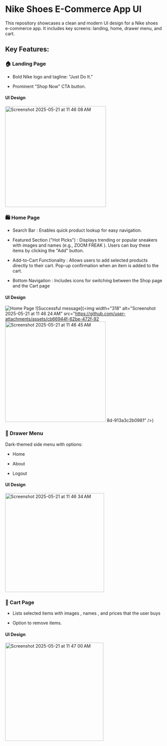 # Nike Shoes E-Commerce App UI

This repository showcases a clean and modern UI design for a Nike shoes e-commerce app. It includes key screens: landing, home, drawer menu, and cart.

## Key Features:
### 🏠 Landing Page
- Bold Nike logo and tagline: "Just Do It."
* Prominent "Shop Now" CTA button.
#### UI Design
<img width="323" alt="Screenshot 2025-05-21 at 11 46 08 AM" src="https://github.com/user-attachments/assets/90629082-d4ac-48f1-89f2-d8ace5c07a71" />

### 🛍️ Home Page
* Search Bar : Enables quick product lookup for easy navigation.
- Featured Section ("Hot Picks") : Displays trending or popular sneakers with images and names (e.g., ZOOM FREAK ). Users can buy these items by clicking the "Add" button.
* Add-to-Cart Functionality : Allows users to add selected products directly to their cart. Pop-up confirmation when an item is added to the cart.
- Bottom Navigation : Includes icons for switching between the Shop page and the Cart page
#### UI Design
![Home Page](<img width="318" alt="Screenshot 2025-05-21 at 11 46 24 AM" src="https://github.com/user-attachments/assets/21ffc0cb-af26-42e0-a254-8b66a6f54fbb" />)
![Successful message](<img width="318" alt="Screenshot 2025-05-21 at 11 46 24 AM" src="https://github.com/user-attachments/assets/cb66944f-62be-472f-92<img width="322" alt="Screenshot 2025-05-21 at 11 46 45 AM" src="https://github.com/user-attachments/assets/54f03524-37e1-4659-8ffd-59508afa2de0" />
8d-913a3c2b0981" />)

### 📝 Drawer Menu
Dark-themed side menu with options:
- Home
* About
- Logout
#### UI Design
<img width="317" alt="Screenshot 2025-05-21 at 11 46 34 AM" src="https://github.com/user-attachments/assets/319f8ddb-5a57-44e2-b8c7-1540b42e262f" />

### 🛒 Cart Page
- Lists selected items with images , names , and prices that the user buys
* Option to remove items.
#### UI Design
<img width="315" alt="Screenshot 2025-05-21 at 11 47 00 AM" src="https://github.com/user-attachments/assets/ea5feb0c-d58f-4336-aa30-2e6d2f6372f2" />


